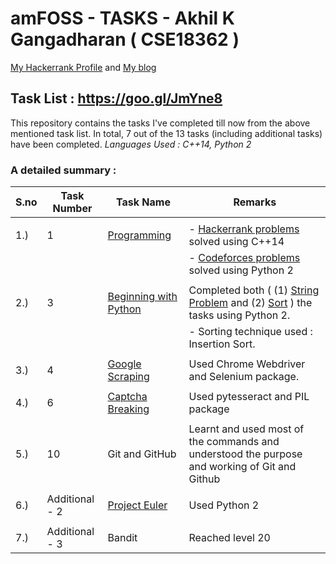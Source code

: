 # amFOSS - TASKS - Akhil K Gangadharan  ( CSE18362 )
 [My Hackerrank Profile](https://www.hackerrank.com/akhilam512?hr_r=1) and [My blog](https://thoughtsofaspeck.home.blog/)

## Task List :  https://goo.gl/JmYne8

This repository contains the tasks I've completed till now from the above mentioned task list. In total, 7 out of the 13 tasks (including additional tasks) have been completed. 
*Languages Used : C++14, Python 2*

 ### A detailed summary :
 
| **S.no** | **Task Number** | **Task Name**             | **Remarks** |
| ---- | ----------- | --------------------- | ------- |
|      |             |                       |         |
| 1.)  |  1          | [Programming](/Task1)           | - [Hackerrank problems](/Task1/Hackerrank) solved using C++14 |
|      |             |                       | - [Codeforces problems](/Task1/Codeforces) solved using Python 2|
|      |             |                       |     |
| 2.)  |  3          | [Beginning with Python](/Task3) |    Completed both ( (1) [String Problem](/Task3/Task3_String.py) and (2) [Sort](/Task3/Task3_Sort.py) ) the tasks using Python 2. |
|      |             |                       |  - Sorting technique used : Insertion Sort. |
|      |             |                       |     |
| 3.)  |  4          | [Google Scraping](/Task4_GoogleScraping.py)       |  Used Chrome Webdriver and Selenium package. |
|      |             |                       |     |
| 4.)  |  6          | [Captcha Breaking](/Task6_CaptchaBreaking.py)       |  Used pytesseract and PIL package |
|      |             |                       |     |
| 5.)  |  10         | Git and GitHub        |  Learnt and used most of the commands and understood the purpose and working of Git and Github|
|      |             |                       |     |
| 6.)  | Additional - 2 | [Project Euler](/Additional_Task2)      |   Used Python 2 |
|      |             |                       |     |
| 7.)  | Additional - 3 | Bandit             |   Reached level 20 |
